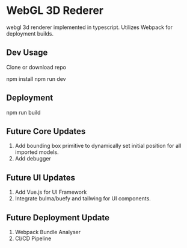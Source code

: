 # WebGL 3D Rederer

webgl 3d renderer implemented in typescript.
Utilizes Webpack for deployment builds.

## Dev Usage

Clone or download repo

npm install
npm run dev

## Deployment

npm run build


## Future Core Updates

1) Add bounding box primitive to dynamically set initial position for all imported models.
2) Add debugger


## Future UI Updates

1) Add Vue.js for UI Framework
2) Integrate bulma/buefy and tailwing for UI components.


## Future Deployment Update

1) Webpack Bundle Analyser
2) CI/CD Pipeline
